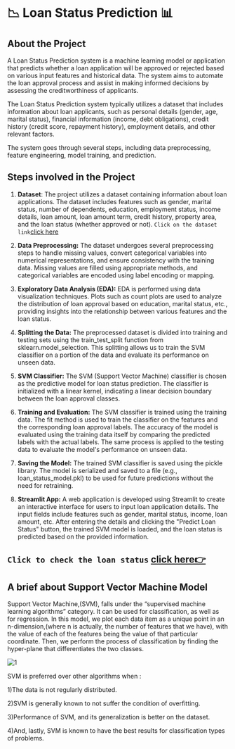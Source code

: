 # 📉 Loan Status Prediction 📊

## About the Project

A Loan Status Prediction system is a machine learning model or application that predicts whether a loan application will be approved or rejected based on various input features and historical data. The system aims to automate the loan approval process and assist in making informed decisions by assessing the creditworthiness of applicants.

The Loan Status Prediction system typically utilizes a dataset that includes information about loan applicants, such as personal details (gender, age, marital status), financial information (income, debt obligations), credit history (credit score, repayment history), employment details, and other relevant factors.

The system goes through several steps, including data preprocessing, feature engineering, model training, and prediction. 

## Steps involved in the Project

1. **Dataset**: The project utilizes a dataset containing information about loan applications. The dataset includes features such as gender, marital status, number of dependents, education, employment status, income details, loan amount, loan amount term, credit history, property area, and the loan status (whether approved or not). ```Click on the dataset link```[click here](https://github.com/dhrupad17/Loan-Status-Prediction/tree/main)

2. **Data Preprocessing:** The dataset undergoes several preprocessing steps to handle missing values, convert categorical variables into numerical representations, and ensure consistency with the training data. Missing values are filled using appropriate methods, and categorical variables are encoded using label encoding or mapping.

3. **Exploratory Data Analysis (EDA):** EDA is performed using data visualization techniques. Plots such as count plots are used to analyze the distribution of loan approval based on education, marital status, etc., providing insights into the relationship between various features and the loan status.

4. **Splitting the Data:** The preprocessed dataset is divided into training and testing sets using the train_test_split function from sklearn.model_selection. This splitting allows us to train the SVM classifier on a portion of the data and evaluate its performance on unseen data.

5. **SVM Classifier:** The SVM (Support Vector Machine) classifier is chosen as the predictive model for loan status prediction. The classifier is initialized with a linear kernel, indicating a linear decision boundary between the loan approval classes.

6. **Training and Evaluation:** The SVM classifier is trained using the training data. The fit method is used to train the classifier on the features and the corresponding loan approval labels. The accuracy of the model is evaluated using the training data itself by comparing the predicted labels with the actual labels. The same process is applied to the testing data to evaluate the model's performance on unseen data.

7. **Saving the Model:** The trained SVM classifier is saved using the pickle library. The model is serialized and saved to a file (e.g., loan_status_model.pkl) to be used for future predictions without the need for retraining.

8. **Streamlit App:** A web application is developed using Streamlit to create an interactive interface for users to input loan application details. The input fields include features such as gender, marital status, income, loan amount, etc. After entering the details and clicking the "Predict Loan Status" button, the trained SVM model is loaded, and the loan status is predicted based on the provided information.

## ```Click to check the loan status``` [click here👉](https://loan-prediction-model-mdathar4403.streamlit.app/)

## A brief about Support Vector Machine Model

Support Vector Machine,(SVM), falls under the “supervised machine learning algorithms” category. It can be used for classification, as well as for regression. In this model, we plot each data item as a unique point in an n-dimension,(where n is actually, the number of features that we have), with the value of each of the features being the value of that particular coordinate. Then, we perform the process of classification by finding the hyper-plane that differentiates the two classes.

![1](https://github.com/dhrupad17/Loan-Status-Prediction/assets/91726340/2e544eb1-5c8d-4239-a81b-b6001ef8185e)

SVM is preferred over other algorithms when :

1)The data is not regularly distributed.

2)SVM is generally known to not suffer the condition of overfitting.

3)Performance of SVM, and its generalization is better on the dataset.

4)And, lastly, SVM is known to have the best results for classification types of problems.



